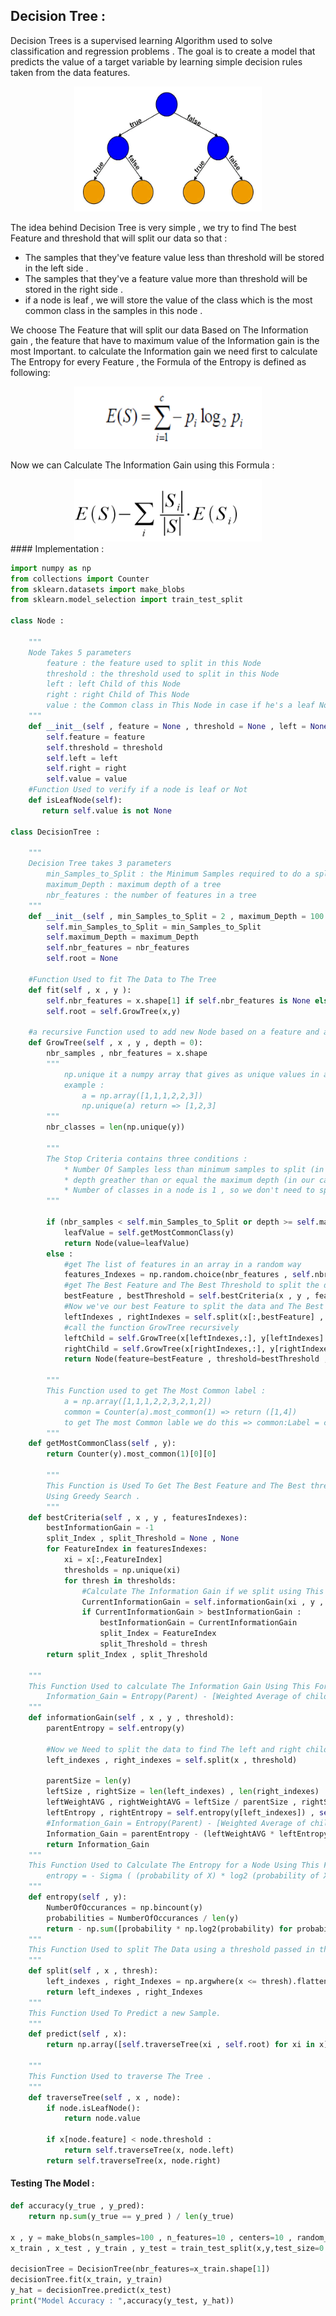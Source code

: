 ## Decision Tree :

Decision Trees is a supervised learning Algorithm used to solve classification and regression problems . The goal is to create a model that predicts the value of a target variable by learning simple decision rules taken from the data features.


<div align="center" >
<img src="resources/decisionTree.png" width="300" height="200">
</div>

The idea behind Decision Tree is very simple , we try to find The best Feature and threshold that will split our data so that :
* The samples that they've feature value less than threshold will be stored in the left side .
* The samples that they've a feature value more than threshold will be stored in the right side .
* if a node is leaf , we will store the value of the class which is the most common class in the samples in this node .


We choose The Feature that will split our data Based on The Information gain , the feature that have to maximum value of the Information gain is the most Important.
to calculate the Information gain we need first to calculate The Entropy for every Feature , the Formula of the Entropy is defined as following:

<div align="center" >
<img src="resources/Entropy.PNG" width="300" height="100">
</div>

Now we can Calculate The Information Gain using this Formula :

<div align="center" >
<img src="resources/InformationGain.png" width="300" height="100">
</div>
#### Implementation :

```python
import numpy as np
from collections import Counter
from sklearn.datasets import make_blobs
from sklearn.model_selection import train_test_split

class Node :
    
    """
    Node Takes 5 parameters
        feature : the feature used to split in this Node
        threshold : the threshold used to split in this Node
        left : left Child of this Node
        right : right Child of This Node 
        value : the Common class in This Node in case if he's a leaf Node
    """
    def __init__(self , feature = None , threshold = None , left = None , right = None , value = None):
        self.feature = feature
        self.threshold = threshold
        self.left = left
        self.right = right
        self.value = value
    #Function Used to verify if a node is leaf or Not    
    def isLeafNode(self):
       return self.value is not None

class DecisionTree :

    """
    Decision Tree takes 3 parameters 
        min_Samples_to_Split : the Minimum Samples required to do a split 
        maximum_Depth : maximum depth of a tree
        nbr_features : the number of features in a tree
    """
    def __init__(self , min_Samples_to_Split = 2 , maximum_Depth = 100 , nbr_features = None):
        self.min_Samples_to_Split = min_Samples_to_Split
        self.maximum_Depth = maximum_Depth
        self.nbr_features = nbr_features
        self.root = None
    
    #Function Used to fit The Data to The Tree
    def fit(self , x , y ):
        self.nbr_features = x.shape[1] if self.nbr_features is None else min(self.nbr_features , x.shape[1])
        self.root = self.GrowTree(x,y) 
    
    #a recursive Function used to add new Node based on a feature and a threshold to split
    def GrowTree(self , x , y , depth = 0):
        nbr_samples , nbr_features = x.shape
        """
            np.unique it a numpy array that gives as unique values in an array
            example :
                a = np.array([1,1,1,2,2,3])
                np.unique(a) return => [1,2,3]
        """
        nbr_classes = len(np.unique(y))
        
        """
        The Stop Criteria contains three conditions :
            * Number Of Samples less than minimum samples to split (in our case is 2).
            * depth greather than or equal the maximum depth (in our case is 100).
            * Number of classes in a node is 1 , so we don't need to split the data .
        """
        
        if (nbr_samples < self.min_Samples_to_Split or depth >= self.maximum_Depth or nbr_classes == 1 ):
            leafValue = self.getMostCommonClass(y)
            return Node(value=leafValue)
        else :
            #get The list of features in an array in a random way
            features_Indexes = np.random.choice(nbr_features , self.nbr_features , replace = False)
            #get The Best Feature and The Best Threshold to split the data using Greedy Search
            bestFeature , bestThreshold = self.bestCriteria(x , y , features_Indexes)
            #Now we've our best Feature to split the data and The Best Threshold
            leftIndexes , rightIndexes = self.split(x[:,bestFeature] , bestThreshold)
            #call the function GrowTree recursively
            leftChild = self.GrowTree(x[leftIndexes,:], y[leftIndexes] , depth+1)
            rightChild = self.GrowTree(x[rightIndexes,:], y[rightIndexes] , depth+1)
            return Node(feature=bestFeature , threshold=bestThreshold , left=leftChild , right=rightChild )

        """
        This Function used to get The Most Common label :
            a = np.array([1,1,1,2,2,3,2,1,2])
            common = Counter(a).most_common(1) => return ([1,4])
            to get The most Common lable we do this => common:Label = common[0][0]
        """
    def getMostCommonClass(self , y):
        return Counter(y).most_common(1)[0][0]
        
        """
        This Function is Used To Get The Best Feature and The Best threshold to split The Data
        Using Greedy Search .
        """
    def bestCriteria(self , x , y , featuresIndexes):
        bestInformationGain = -1
        split_Index , split_Threshold = None , None
        for FeatureIndex in featuresIndexes:
            xi = x[:,FeatureIndex]
            thresholds = np.unique(xi)
            for thresh in thresholds:
                #Calculate The Information Gain if we split using This Feature and this threshold
                CurrentInformationGain = self.informationGain(xi , y , thresh)
                if CurrentInformationGain > bestInformationGain :
                    bestInformationGain = CurrentInformationGain
                    split_Index = FeatureIndex
                    split_Threshold = thresh
        return split_Index , split_Threshold            
            
    """
    This Function Used to calculate The Information Gain Using This Formula :
        Information_Gain = Entropy(Parent) - [Weighted Average of child i] * entropy(child i)
    """
    def informationGain(self , x , y , threshold):
        parentEntropy = self.entropy(y)
        
        #Now we Need to split the data to find The left and right children
        left_indexes , right_indexes = self.split(x , threshold)        
        
        parentSize = len(y)
        leftSize , rightSize = len(left_indexes) , len(right_indexes)
        leftWeightAVG , rightWeightAVG = leftSize / parentSize , rightSize / parentSize
        leftEntropy , rightEntropy = self.entropy(y[left_indexes]) , self.entropy(y[right_indexes])
        #Information_Gain = Entropy(Parent) - [Weighted Average of child i] * entropy(child i)
        Information_Gain = parentEntropy - (leftWeightAVG * leftEntropy + rightWeightAVG * rightEntropy)
        return Information_Gain
    """
    This Function Used to Calculate The Entropy for a Node Using This Formula :
        entropy = - Sigma ( (probability of X) * log2 (probability of X) )
    """    
    def entropy(self , y):
        NumberOfOccurances = np.bincount(y)
        probabilities = NumberOfOccurances / len(y)
        return - np.sum([probability * np.log2(probability) for probability in probabilities if probability > 0])
    """
    This Function Used to split The Data using a threshold passed in the parameters.
    """     
    def split(self , x , thresh):
        left_indexes , right_Indexes = np.argwhere(x <= thresh).flatten() , np.argwhere(x > thresh).flatten()
        return left_indexes , right_Indexes
    """
    This Function Used To Predict a new Sample.
    """
    def predict(self , x):
        return np.array([self.traverseTree(xi , self.root) for xi in x])
    
    """
    This Function Used to traverse The Tree .
    """
    def traverseTree(self , x , node):
        if node.isLeafNode():
            return node.value
        
        if x[node.feature] < node.threshold :
            return self.traverseTree(x, node.left)
        return self.traverseTree(x, node.right)
```
#### Testing The Model :
```python
def accuracy(y_true , y_pred):
    return np.sum(y_true == y_pred ) / len(y_true)

x , y = make_blobs(n_samples=100 , n_features=10 , centers=10 , random_state=0)
x_train , x_test , y_train , y_test = train_test_split(x,y,test_size=0.1)

decisionTree = DecisionTree(nbr_features=x_train.shape[1])
decisionTree.fit(x_train, y_train)
y_hat = decisionTree.predict(x_test)
print("Model Accuracy : ",accuracy(y_test, y_hat))
```